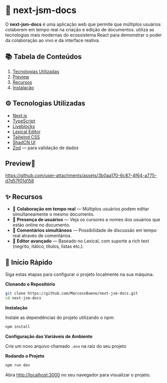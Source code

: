 # 📝 next-jsm-docs
O **next-jsm-docs** é uma aplicação web que permite que múltiplos usuários colaborem em tempo real na criação e edição de documentos. utiliza as tecnologias mais modernas do ecossistema React para demonstrar o poder da colaboração ao vivo e da interface reativa.

## 📚 Tabela de Conteúdos

1. [Tecnologias Utilizadas](#tecnologias-utilizadas)
2. [Preview](#preview)
3. [Recursos](#recursos)  
4. [Instalação](#instalação)  

## ⚙️ Tecnologias Utilizadas

- [Next.js](https://nextjs.org/)
- [TypeScript](https://www.typescriptlang.org/)
- [Liveblocks](https://liveblocks.io/)
- [Lexical Editor](https://lexical.dev/)
- [Tailwind CSS](https://tailwindcss.com/)
- [ShadCN UI](https://ui.shadcn.dev/)
- [Zod](https://zod.dev/) — para validação de dados

## Preview🎥


https://github.com/user-attachments/assets/3b0aa170-6c87-4f64-a775-d7d57f01d158



## ✨ Recursos

- 🔄 **Colaboração em tempo real** — Múltiplos usuários podem editar simultaneamente o mesmo documento.
- 👥 **Presença de usuários** — Veja os cursores e nomes dos usuários que estão online no documento.
- 💬 **Comentários simultâneos** — Possibilidade de discussão em tempo real através de comentários.
- 📝 **Editor avançado** — Baseado no Lexical, com suporte a rich text (negrito, itálico, títulos, listas etc.).

## 🤸 Início Rápido

Siga estas etapas para configurar o projeto localmente na sua máquina.

**Clonando o Repositório**

```bash
git clone https://github.com/MarcosvBueno/next-jsm-docs.git
cd next-jsm-docs
```

**Instalação**

Instale as dependências do projeto utilizando o npm:

```bash
npm install
```

**Configuração das Variáveis de Ambiente**

Crie um novo arquivo chamado `.env` na raiz do seu projeto 

**Rodando o Projeto**

```bash
npm run dev
```

Abra [http://localhost:3000](http://localhost:3000) no seu navegador para visualizar o projeto.
